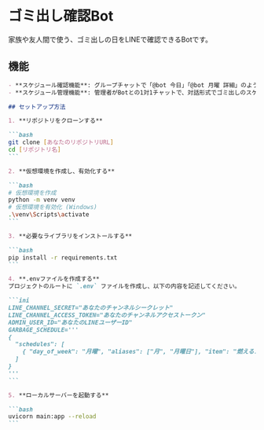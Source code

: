 # ゴミ出し確認Bot

家族や友人間で使う、ゴミ出しの日をLINEで確認できるBotです。

## 機能

````markdown
- **スケジュール確認機能**: グループチャットで「@bot 今日」「@bot 月曜 詳細」のように話しかけると、ゴミの品目や注意事項を返信します。
- **スケジュール管理機能**: 管理者がBotとの1対1チャットで、対話形式でゴミ出しのスケジュールを登録・変更できます。

## セットアップ方法

1. **リポジトリをクローンする**

```bash
git clone [あなたのリポジトリURL]
cd [リポジトリ名]
```

2. **仮想環境を作成し、有効化する**

```bash
# 仮想環境を作成
python -m venv venv
# 仮想環境を有効化 (Windows)
.\venv\Scripts\activate
```

3. **必要なライブラリをインストールする**

```bash
pip install -r requirements.txt
```

4. **.envファイルを作成する**
プロジェクトのルートに `.env` ファイルを作成し、以下の内容を記述してください。

```ini
LINE_CHANNEL_SECRET="あなたのチャンネルシークレット"
LINE_CHANNEL_ACCESS_TOKEN="あなたのチャンネルアクセストークン"
ADMIN_USER_ID="あなたのLINEユーザーID"
GARBAGE_SCHEDULE=''' 
{
  "schedules": [
    { "day_of_week": "月曜", "aliases": ["月", "月曜日"], "item": "燃えるゴミ", "note": "特になし" }
  ]
}
'''
```

5. **ローカルサーバーを起動する**

```bash
uvicorn main:app --reload
```